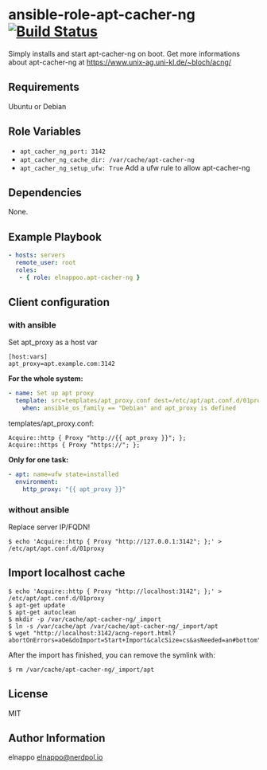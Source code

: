 # ansible-role-apt-cacher-ng [![Build Status](https://travis-ci.org/elnappo/ansible-role-apt-cacher-ng.svg?branch=master)](https://travis-ci.org/elnappo/ansible-role-apt-cacher-ng)

Simply installs and start apt-cacher-ng on boot. Get more informations about apt-cacher-ng at https://www.unix-ag.uni-kl.de/~bloch/acng/

## Requirements
Ubuntu or Debian

## Role Variables
* `apt_cacher_ng_port: 3142`
* `apt_cacher_ng_cache_dir: /var/cache/apt-cacher-ng`
* `apt_cacher_ng_setup_ufw: True` Add a ufw rule to allow apt-cacher-ng

## Dependencies
None.

## Example Playbook

```yaml
- hosts: servers
  remote_user: root
  roles:
   - { role: elnappoo.apt-cacher-ng }
```

## Client configuration
### with ansible
Set apt_proxy as a host var

	[host:vars]
	apt_proxy=apt.example.com:3142
	
**For the whole system:**

```yaml
- name: Set up apt proxy
  template: src=templates/apt_proxy.conf dest=/etc/apt/apt.conf.d/01proxy owner=root group=root mode=0644
    when: ansible_os_family == "Debian" and apt_proxy is defined
```

templates/apt_proxy.conf:

	Acquire::http { Proxy "http://{{ apt_proxy }}"; };
	Acquire::https { Proxy "https://"; };

**Only for one task:**

```yaml
- apt: name=ufw state=installed
  environment: 
    http_proxy: "{{ apt_proxy }}"
```       

### without ansible
Replace server IP/FQDN!

	$ echo 'Acquire::http { Proxy "http://127.0.0.1:3142"; };' > /etc/apt/apt.conf.d/01proxy

## Import localhost cache

	$ echo 'Acquire::http { Proxy "http://localhost:3142"; };' > /etc/apt/apt.conf.d/01proxy
	$ apt-get update
	$ apt-get autoclean
	$ mkdir -p /var/cache/apt-cacher-ng/_import
	$ ln -s /var/cache/apt /var/cache/apt-cacher-ng/_import/apt
	$ wget "http://localhost:3142/acng-report.html?abortOnErrors=aOe&doImport=Start+Import&calcSize=cs&asNeeded=an#bottom"
	
After the import has finished, you can remove the symlink with:

	$ rm /var/cache/apt-cacher-ng/_import/apt

## License

MIT

## Author Information

elnappo <elnappo@nerdpol.io>
